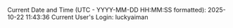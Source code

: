 Current Date and Time (UTC - YYYY-MM-DD HH:MM:SS formatted): 2025-10-22 11:43:36
Current User's Login: luckyaiman
